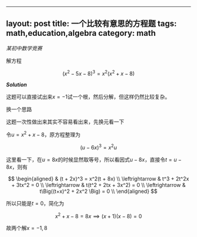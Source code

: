 ---
layout: post
title: 一个比较有意思的方程题
tags: math,education,algebra
category: math
---- 

*某初中数学竞赛*

解方程

$$
    (x^2 - 5x - 8)^3 = x^2(x^2 + x - 8)
$$

***Solution***

这题可以直接试出来$x = -1$试一个根，然后分解，但这样仍然比较复杂。

换一个思路

这题一次性做出来其实不容易看出来，先换元看一下

令$u = x^2 + x - 8$，原方程整理为

$$
    (u - 6x)^3 = x^2 u
$$

这里看一下，在$u = 8x$的时候显然取等号，所以看因式$u - 8x$，直接令$t = u-8x$，则有

$$
\begin{aligned}
    & (t + 2x)^3 = x^2(t + 8x) \\
    \leftrightarrow & t^3 + 2t^2x + 3tx^2 = 0 \\
    \leftrightarrow & t(t^2 + 2tx + 3x^2) = 0 \\
    \leftrightarrow & t\Big((t+x)^2 + 2x^2 \Big) = 0 \\
\end{aligned}
$$

所以只能是$t = 0$，简化为

$$
    x^2 + x - 8 = 8x \implies (x+1)(x-8) = 0
$$

故两个解$x = -1, 8$